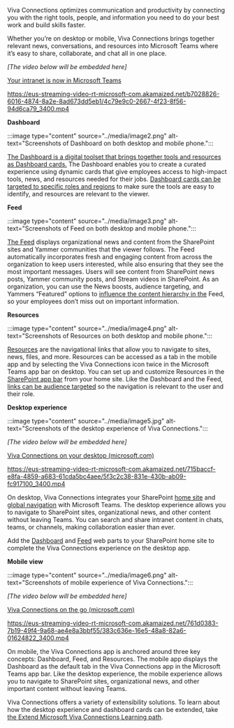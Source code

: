 Viva Connections optimizes communication and productivity by connecting
you with the right tools, people, and information you need to do your
best work and build skills faster.

Whether you’re on desktop or mobile, Viva Connections brings together
relevant news, conversations, and resources into Microsoft Teams where
it’s easy to share, collaborate, and chat all in one place. 

*\[The video below will be embedded here\]*

[Your intranet is now in Microsoft
Teams](https://support.microsoft.com/viva-connections-launch-and-monitor/office/your-intranet-is-now-in-microsoft-teams-8b4e7f76-f305-49a9-b6d2-09378476f95b)

<https://eus-streaming-video-rt-microsoft-com.akamaized.net/b7028826-6016-4874-8a2e-8ad673dd5eb1/4c79e9c0-2667-4f23-8f56-94d6ca79_3400.mp4>

**Dashboard**

:::image type="content" source="../media/image2.png" alt-text="Screenshots of Dashboard on both desktop and mobile phone.":::

[The Dashboard is a digital toolset that brings together tools and
resources as Dashboard
cards.](https://docs.microsoft.com/viva-connections-launch-and-monitor/viva/connections/viva-connections-overview#viva-connections-dashboard)
The Dashboard enables you to create a curated experience using dynamic
cards that give employees access to high-impact tools, news, and
resources needed for their jobs. [Dashboard cards can be targeted to
specific roles and
regions](https://docs.microsoft.com/viva-connections-launch-and-monitor/viva/connections/use-audience-targeting-in-viva-connections)
to make sure the tools are easy to identify, and resources are relevant
to the viewer.

**Feed**

:::image type="content" source="../media/image3.png" alt-text="Screenshots of Feed on both desktop and mobile phone.":::

[The
Feed](https://docs.microsoft.com/viva-connections-launch-and-monitor/viva/connections/viva-connections-overview#viva-connections-feed)
displays organizational news and content from the SharePoint sites and
Yammer communities that the viewer follows. The Feed automatically
incorporates fresh and engaging content from across the organization to
keep users interested, while also ensuring that they see the most
important messages. Users will see content from SharePoint news posts,
Yammer community posts, and Stream videos in SharePoint. As an
organization, you can use the News boosts, audience targeting, and
Yammers “Featured” options to [influence the content hierarchy in
the](https://docs.microsoft.com/viva-connections-launch-and-monitor/viva/connections/faqs-viva-connections-feed#question-what-are-the-available-controls-to-influence-content-in-the-feed)
Feed, so your employees don’t miss out on important information.

**Resources**

:::image type="content" source="../media/image4.png" alt-text="Screenshots of Resources on both desktop and mobile phone.":::

[Resources](https://docs.microsoft.com/viva-connections-launch-and-monitor/viva/connections/viva-connections-overview#viva-connections-resources)
are the navigational links that allow you to navigate to sites, news,
files, and more. Resources can be accessed as a tab in the mobile app
and by selecting the Viva Connections icon twice in the Microsoft Teams
app bar on desktop. You can set up and customize Resources in the
[SharePoint app
bar](https://docs.microsoft.com/viva-connections-launch-and-monitor/viva/connections/sharepoint-app-bar)
from your home site. Like the Dashboard and the Feed, [links can be
audience
targeted](https://docs.microsoft.com/viva-connections-launch-and-monitor/viva/connections/use-audience-targeting-in-viva-connections)
so the navigation is relevant to the user and their role.

**Desktop experience**

:::image type="content" source="../media/image5.jpg" alt-text="Screenshots of the desktop experience of Viva Connections.":::

*\[The video below will be embedded here\]*

[Viva Connections on your desktop
(microsoft.com)](https://support.microsoft.com/viva-connections-launch-and-monitor/office/viva-connections-on-your-desktop-3da30f39-684a-4bde-bb81-2e1407d59b52)

<https://eus-streaming-video-rt-microsoft-com.akamaized.net/715baccf-e8fa-4859-a683-61cda5bc4aee/5f3c2c38-831e-430b-ab09-fc917100_3400.mp4>

On desktop, Viva Connections integrates your SharePoint [home
site](https://docs.microsoft.com/viva-connections-launch-and-monitor/viva/connections/create-sharepoint-home-site-for-viva-connections)
and [global
navigation](https://docs.microsoft.com/viva-connections-launch-and-monitor/viva/connections/sharepoint-app-bar)
with Microsoft Teams. The desktop experience allows you to navigate to
SharePoint sites, organizational news, and other content without leaving
Teams. You can search and share intranet content in chats, teams, or
channels, making collaboration easier than ever.

Add the
[Dashboard](https://docs.microsoft.com/viva-connections-launch-and-monitor/viva/connections/use-dashboard-web-part-on-home-site)
and
[Feed](https://docs.microsoft.com/viva-connections-launch-and-monitor/viva/connections/use-feed-web-part-for-viva-connections)
web parts to your SharePoint home site to complete the Viva Connections
experience on the desktop app.

**Mobile view**

:::image type="content" source="../media/image6.png" alt-text="Screenshots of mobile experience of Viva Connections.":::

*\[The video below will be embedded here\]*

[Viva Connections on the go
(microsoft.com)](https://support.microsoft.com/viva-connections-launch-and-monitor/office/viva-connections-on-the-go-753e0607-0bfd-4712-ad7e-18490dd565a2)

<https://eus-streaming-video-rt-microsoft-com.akamaized.net/761d0383-7b19-49f4-9a68-ae4e8a3bbf55/383c636e-16e5-48a8-82a6-01624822_3400.mp4>

On mobile, the Viva Connections app is anchored around three key
concepts: Dashboard, Feed, and Resources. The mobile app displays the
Dashboard as the default tab in the Viva Connections app in the
Microsoft Teams app bar. Like the desktop experience, the mobile
experience allows you to navigate to SharePoint sites, organizational
news, and other important content without leaving Teams.

Viva Connections offers a variety of extensibility solutions. To learn
about how the desktop experience and dashboard cards can be extended,
take [the Extend Microsoft Viva Connections Learning
path](https://docs.microsoft.com/viva-connections-launch-and-monitor/learn/paths/m365-extend-viva-connections/).